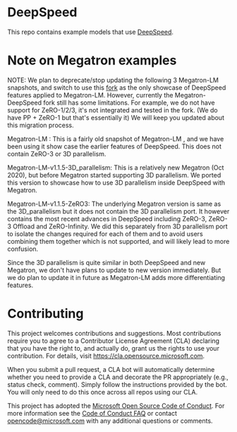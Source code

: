 
# DeepSpeed
This repo contains example models that use [DeepSpeed](https://github.com/microsoft/DeepSpeed).

# Note on Megatron examples

NOTE: We plan to deprecate/stop updating the following 3 Megatron-LM snapshots, and switch to use this [fork](https://github.com/microsoft/Megatron-DeepSpeed) as the only showcase of DeepSpeed features applied to Megatron-LM. However, currently the Megatron-DeepSpeed fork still has some limitations. For example, we do not have support for ZeRO-1/2/3, it's not integrated and tested in the fork. (We do have PP + ZeRO-1 but that's essentially it) We will keep you updated about this migration process.

Megatron-LM : This is a fairly old snapshot of Megatron-LM , and we have been using it show case the earlier features of DeepSpeed. This does not contain ZeRO-3 or 3D parallelism.

Megatron-LM-v1.1.5-3D_parallelism: This is a relatively new Megatron (Oct 2020), but before Megatron started supporting 3D parallelism. We ported this version to showcase how to use 3D parallelism inside DeepSpeed with Megatron.

Megatron-LM-v1.1.5-ZeRO3: The underlying Megatron version is same as the 3D_parallelism but it does not contain the 3D parallelism port. It however contains the most recent advances in DeepSpeed including ZeRO-3, ZeRO-3 Offload and ZeRO-Infinity. We did this separately from 3D parallelism port to isolate the changes required for each of them and to avoid users combining them together which is not supported, and will likely lead to more confusion.

Since the 3D parallelism is quite similar in both DeepSpeed and new Megatron, we don't have plans to update to new version immediately. But we do plan to update it in future as Megatron-LM adds more differentiating features.

# Contributing

This project welcomes contributions and suggestions.  Most contributions require you to agree to a
Contributor License Agreement (CLA) declaring that you have the right to, and actually do, grant us
the rights to use your contribution. For details, visit https://cla.opensource.microsoft.com.

When you submit a pull request, a CLA bot will automatically determine whether you need to provide
a CLA and decorate the PR appropriately (e.g., status check, comment). Simply follow the instructions
provided by the bot. You will only need to do this once across all repos using our CLA.

This project has adopted the [Microsoft Open Source Code of Conduct](https://opensource.microsoft.com/codeofconduct/).
For more information see the [Code of Conduct FAQ](https://opensource.microsoft.com/codeofconduct/faq/) or
contact [opencode@microsoft.com](mailto:opencode@microsoft.com) with any additional questions or comments.
